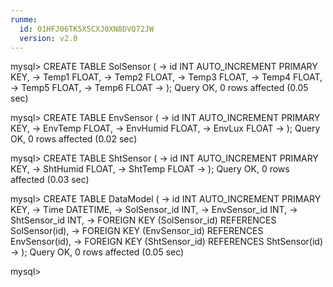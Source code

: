 ```yaml
---
runme:
  id: 01HFJ06TK5X5CXJ0XN8DVQ72JW
  version: v2.0
---
```


mysql> CREATE TABLE SolSensor (
    ->     id INT AUTO_INCREMENT PRIMARY KEY,
    ->     Temp1 FLOAT,
    ->     Temp2 FLOAT,
    ->     Temp3 FLOAT,
    ->     Temp4 FLOAT,
    ->     Temp5 FLOAT,
    ->     Temp6 FLOAT
    -> );
Query OK, 0 rows affected (0.05 sec)

mysql> CREATE TABLE EnvSensor (
    ->     id INT AUTO_INCREMENT PRIMARY KEY,
    ->     EnvTemp FLOAT,
    ->     EnvHumid FLOAT,
    ->     EnvLux FLOAT
    -> );
Query OK, 0 rows affected (0.02 sec)

mysql> CREATE TABLE ShtSensor (
    ->     id INT AUTO_INCREMENT PRIMARY KEY,
    ->     ShtHumid FLOAT,
    ->     ShtTemp FLOAT
    -> );
Query OK, 0 rows affected (0.03 sec)

mysql> CREATE TABLE DataModel (
    ->     id INT AUTO_INCREMENT PRIMARY KEY,
    ->     Time DATETIME,
    ->     SolSensor_id INT,
    ->     EnvSensor_id INT,
    ->     ShtSensor_id INT,
    ->     FOREIGN KEY (SolSensor_id) REFERENCES SolSensor(id),
    ->     FOREIGN KEY (EnvSensor_id) REFERENCES EnvSensor(id),
    ->     FOREIGN KEY (ShtSensor_id) REFERENCES ShtSensor(id)
    -> );
Query OK, 0 rows affected (0.05 sec)

mysql>